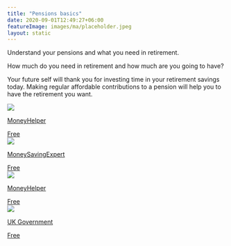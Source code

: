 ```yaml
---
title: "Pensions basics"
date: 2020-09-01T12:49:27+06:00
featureImage: images/ma/placeholder.jpeg
layout: static
---
```


Understand your pensions and what you need in retirement.

How much do you need in retirement and how much are you going to have?

Your future self will thank you for investing time in your retirement savings today. Making regular affordable contributions to a pension will help you to have the retirement you want.

<a class="ma-link" href="https://www.moneyhelper.org.uk/en/pensions-and-retirement/pensions-basics"><div class="ma-card ma-card-Wealth"><div class="ma-icon"><img src ="/images/Icon-check - wealth - opacity.svg"/></div><div class="ma-name"><p>MoneyHelper</p></div><div class="ma-paid-text"><span>Free</span></div></div></a><a class="ma-link" href="https://www.moneysavingexpert.com/pensions/"><div class="ma-card ma-card-Wealth"><div class="ma-icon"><img src ="/images/Icon-check - wealth - opacity.svg"/></div><div class="ma-name"><p>MoneySavingExpert</p></div><div class="ma-paid-text"><span>Free</span></div></div></a><a class="ma-link" href="https://www.moneyhelper.org.uk/en/pensions-and-retirement/building-your-retirement-pot/how-to-increase-your-pension-savings"><div class="ma-card ma-card-Wealth"><div class="ma-icon"><img src ="/images/Icon-check - wealth - opacity.svg"/></div><div class="ma-name"><p>MoneyHelper</p></div><div class="ma-paid-text"><span>Free</span></div></div></a><a class="ma-link" href="https://www.gov.uk/check-state-pension"><div class="ma-card ma-card-Wealth"><div class="ma-icon"><img src ="/images/Icon-check - wealth - opacity.svg"/></div><div class="ma-name"><p>UK Government</p></div><div class="ma-paid-text"><span>Free</span></div></div></a>  

<br/><br/>






